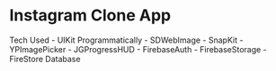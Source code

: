 <h1>
  Instagram Clone App
</h1>
    Tech Used
      - UIKit Programmatically
      - SDWebImage
      - SnapKit
      - YPImagePicker
      - JGProgressHUD
      - FirebaseAuth
      - FirebaseStorage
      - FireStore Database
